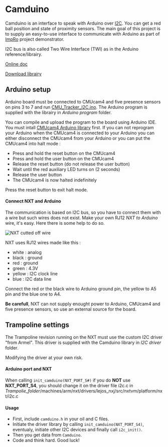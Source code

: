 Camduino
===========

Camduino is an interface to speak with Arduino over 
[I2C](https://en.wikipedia.org/wiki/I2c "I2C - Wikipedia"). You can get a red 
ball position and state of proximity sensors.
The main goal of this project is to supply an easy-to-use interface to 
communicate with Arduino as part of 
[ImpRo](http://anr-impro.irccyn.ec-nantes.fr/#description "ANR ImpRo") project 
demonstrator.

I2C bus is also called Two Wire Interface (TWI) as in the Arduino 
reference/librairy.

[Online doc](http://blasterbug.github.io/Camduino "Camduino doc online")

[Download librairy](https://github.com/blasterbug/Camduino "Camduino on GitHub")

## Arduino setup

Arduino board must be connected to CMUcam4 and five presence sensors on pins 3
to 7 and run [CMU_Tracker_I2C.ino](https://github.com/blasterbug/Camduino/blob/master/Arduino%20Program/CMU_Tracker_I2C.ino "Camduino program").
The Arduino program is supplied with the librairy in *Arduino program* folder.

You can compile and upload the program to the board using Arduino IDE. You must intall 
[CMUcam4 Arduino library](http://cmucam.org/docs/cmucam4/arduino_api/ "CMUcam4 Arduino Interface Library") first.
If you can not reprogram your Arduino when the CMUcam4 is connected to your 
Arduino you can either disconnect the CMUcam4 from your Arduino or you can put 
the CMUcam4 into halt mode : 
-	Press and hold the reset button on the CMUcam4
-	Press and hold the user button on the CMUcam4
-	Release the reset button (do not release the user button)
-	Wait until the red auxiliary LED turns on (2 seconds)
-	Release the user button
-	The CMUcam4 is now halted indefinitely

Press the reset button to exit halt mode.
 

#### Connect NXT and Arduino

The communication is based on I2C bus, so you have to connect them with a wire but 
such wires does not exist. Make your own RJ12 *NXT to Arduino* wire, it's easy.
Here there is some help to do so.

![NXT cutted off wire](http://blasterbug.github.io/Camduino/NXT_black_wire.png "NXT cutted off wire")

NXT uses RJ12 wires made like this : 
-	white : analog
-	black : ground
-	red : ground
-	green : 4.3V
-	yellow : I2C clock line
-	blue : I2C data line

Connect the red or the black wire to Arduino ground pin, the yellow to A5 pin 
and the blue one to A4.

**Be carefull**, NXT can not supply enought power to Arduino, CMUcam4 and 
five presence sensors, so use an external source for the board.

## Trampoline settings

The Trampoline revision running on the NXT must use the custom I2C driver "from
Armel". This driver is supplied with the Camduino library in *I2C driver* folder.

Modifying the driver at your own risk.


#### Arduino port and NXT

When calling `init_camduino(NXT_PORT_S#)` if you do **NOT** use **NXT_PORT_S4**,
you should change it on the driver file i2c.c in 
*Trampolie_folder*/machines/arm/nxt/drivers/lejos_nxj/src/nxtvm/platform/nxt/i2c.c

#### Usage

-	First, include `camduino.h` in your oil and C files. 
-	Initiate the driver library by calling `init_camduino(NXT_PORT_S4)`, 
eventualy, initiate other I2C devices and finally call `i2c_init()`.
-	Then you get data from `Camduino`.
-	Code and think hard. Good luck! 